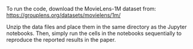To run the code, download the MovieLens-1M dataset from: https://grouplens.org/datasets/movielens/1m/

Unzip the data files and place them in the same directory as the Jupyter notebooks. Then, simply run the cells in the notebooks sequentially to reproduce the reported results in the paper. 

